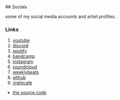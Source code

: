  <link rel="stylesheet" href="/styles/main.css">
## Socials

some of my social media accounts and artist profiles.

### Links

1. [youtube](https://youtube.com/1237yt)
2. [discord](https://discord.gg/j6FYRPhzFt)
3. [spotify](https://spoti.fi/3PMF0ei)
4. [bandcamp](https://1237.bandcamp.com/)
5. [instagram](https://instagram.com/12three7/)
6. [soundcloud](https://soundcloud.app.goo.gl/9Cn8p)
7. [weeklybeats](https://weeklybeats.com/12three7/)
8. [github](https://github.com/12three7/)
9. [nightcafe](https://creator.nightcafe.studio/u/1237)

- [the source code](github.com/12three7/12three7.github.io/)

